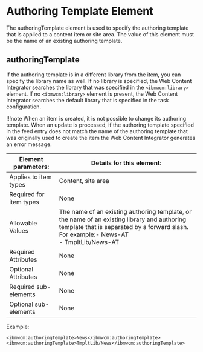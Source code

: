 # Authoring Template Element

The authoringTemplate element is used to specify the authoring template that is applied to a content item or site area. The value of this element must be the name of an existing authoring template.

## authoringTemplate

If the authoring template is in a different library from the item, you can specify the library name as well. If no library is specified, the Web Content Integrator searches the library that was specified in the `<ibmwcm:library>` element. If no `<ibmwcm:library>` element is present, the Web Content Integrator searches the default library that is specified in the task configuration.

!!!note
    When an item is created, it is not possible to change its authoring template. When an update is processed, if the authoring template specified in the feed entry does not match the name of the authoring template that was originally used to create the item the Web Content Integrator generates an error message.

|Element parameters:|Details for this element:|
|-------------------|-------------------------|
|Applies to item types|Content, site area|
|Required for item types|None|
|Allowable Values|The name of an existing authoring template, or the name of an existing library and authoring template that is separated by a forward slash. <br> For example:-   News-AT <br>-   TmpltLib/News-AT|
|Required Attributes|None|
|Optional Attributes|None|
|Required sub-elements|None|
|Optional sub-elements|None|

Example:

```
<ibmwcm:authoringTemplate>News</ibmwcm:authoringTemplate>
<ibmwcm:authoringTemplate>TmpltLib/News</ibmwcm:authoringTemplate>
```



